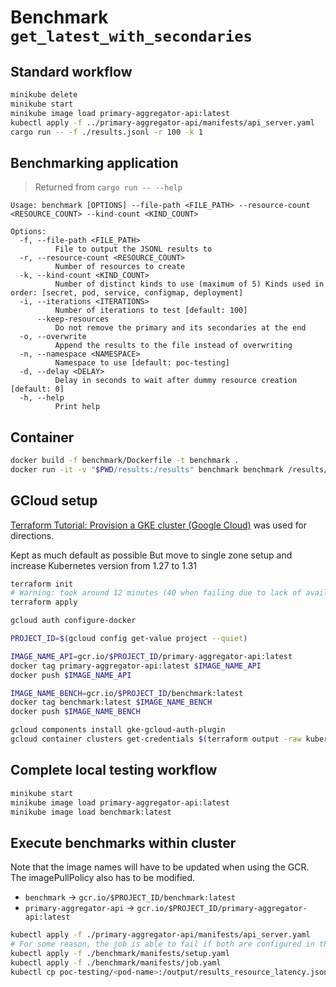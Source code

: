 # Benchmark `get_latest_with_secondaries`

## Standard workflow

```sh
minikube delete
minikube start
minikube image load primary-aggregator-api:latest
kubectl apply -f ../primary-aggregator-api/manifests/api_server.yaml
cargo run -- -f ./results.jsonl -r 100 -k 1
```

## Benchmarking application

> Returned from `cargo run -- --help`

```text
Usage: benchmark [OPTIONS] --file-path <FILE_PATH> --resource-count <RESOURCE_COUNT> --kind-count <KIND_COUNT>

Options:
  -f, --file-path <FILE_PATH>
          File to output the JSONL results to
  -r, --resource-count <RESOURCE_COUNT>
          Number of resources to create
  -k, --kind-count <KIND_COUNT>
          Number of distinct kinds to use (maximum of 5) Kinds used in order: [secret, pod, service, configmap, deployment]
  -i, --iterations <ITERATIONS>
          Number of iterations to test [default: 100]
      --keep-resources
          Do not remove the primary and its secondaries at the end
  -o, --overwrite
          Append the results to the file instead of overwriting
  -n, --namespace <NAMESPACE>
          Namespace to use [default: poc-testing]
  -d, --delay <DELAY>
          Delay in seconds to wait after dummy resource creation [default: 0]
  -h, --help
          Print help
```

## Container

```sh
docker build -f benchmark/Dockerfile -t benchmark .
docker run -it -v "$PWD/results:/results" benchmark benchmark /results/result.json -r 0 -k 0
```

## GCloud setup

[Terraform Tutorial: Provision a GKE cluster (Google Cloud)](https://developer.hashicorp.com/terraform/tutorials/kubernetes/gke) was used for directions.

Kept as much default as possible
But move to single zone setup and increase Kubernetes version from 1.27 to 1.31

```sh
terraform init
# Warning: took around 12 minutes (40 when failing due to lack of available resources)
terraform apply
```

```sh
gcloud auth configure-docker

PROJECT_ID=$(gcloud config get-value project --quiet)

IMAGE_NAME_API=gcr.io/$PROJECT_ID/primary-aggregator-api:latest
docker tag primary-aggregator-api:latest $IMAGE_NAME_API
docker push $IMAGE_NAME_API

IMAGE_NAME_BENCH=gcr.io/$PROJECT_ID/benchmark:latest
docker tag benchmark:latest $IMAGE_NAME_BENCH
docker push $IMAGE_NAME_BENCH

gcloud components install gke-gcloud-auth-plugin
gcloud container clusters get-credentials $(terraform output -raw kubernetes_cluster_name) --zone $(terraform output -raw zone)
```

## Complete local testing workflow

```sh
minikube start
minikube image load primary-aggregator-api:latest
minikube image load benchmark:latest
```

## Execute benchmarks within cluster

Note that the image names will have to be updated when using the GCR.
The imagePullPolicy also has to be modified.

- `benchmark` -> `gcr.io/$PROJECT_ID/benchmark:latest`
- `primary-aggregator-api` -> `gcr.io/$PROJECT_ID/primary-aggregator-api:latest`

```sh
kubectl apply -f ./primary-aggregator-api/manifests/api_server.yaml
# For some reason, the job is able to fail if both are configured in the same manifest file :/
kubectl apply -f ./benchmark/manifests/setup.yaml
kubectl apply -f ./benchmark/manifests/job.yaml
kubectl cp poc-testing/<pod-name>:/output/results_resource_latency.jsonl ./results_resource_latency.jsonl
```
